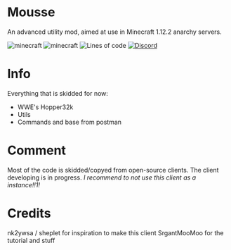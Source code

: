 # Mousse
An advanced utility mod, aimed at use in Minecraft 1.12.2 anarchy servers.

![minecraft](https://img.shields.io/badge/Minecraft-1.12.2-blue)
![minecraft](https://img.shields.io/badge/Keybind-none-pink)
![Lines of code](https://img.shields.io/tokei/lines/github/Snoworange420/Mousse?color=lightcoral&label=lines%20of%20code)
[![Discord](https://img.shields.io/discord/990352810715516968?color=skyblue&logo=discord&logoColor=white)](https://discord.gg/Xp4ZZy9Ah3)

# Info
Everything that is skidded for now:
- WWE's Hopper32k
- Utils
- Commands and base from postman

# Comment
Most of the code is skidded/copyed from open-source clients. The client developing is in progress.
*I recommend to not use this client as a instance!!1!*

# Credits
nk2ywsa / sheplet for inspiration to make this client
SrgantMooMoo for the tutorial and stuff
